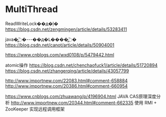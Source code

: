 # MultiThread
ReadWriteLock��д�ļ� 
https://blog.csdn.net/zengmingen/article/details/53283411

java�̳߳�---��д�Լ����̳߳�
https://blog.csdn.net/canot/article/details/50904001

https://www.cnblogs.com/wxd0108/p/5479442.html

atomic操作
https://blog.csdn.net/chenchaofuck1/article/details/51720894
https://blog.csdn.net/zhangerqing/article/details/43057799

http://www.importnew.com/22083.html#comment-658884
http://www.importnew.com/20386.html#comment-660954

https://www.cnblogs.com/zhuawang/p/4196904.html JAVA CAS原理深度分析
http://www.importnew.com/20344.html#comment-662335  使用 RMI + ZooKeeper 实现远程调用框架